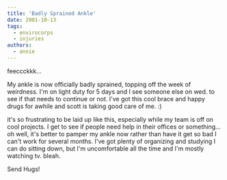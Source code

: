 ```yaml
---
title: 'Badly Sprained Ankle'
date: 2001-10-13
tags:
  - envirocorps
  - injuries
authors:
  - annie
---
```


feeccckkk...

My ankle is now officially badly sprained, topping off the week of weirdness. I'm on light duty for 5 days and I see someone else on wed. to see if that needs to continue or not. I've got this cool brace and happy drugs for awhile and scott is taking good care of me. :)

it's so frustrating to be laid up like this, especially while my team is off on cool projects. I get to see if people need help in their offices or something... oh well, it's better to pamper my ankle now rather than have it get so bad I can't work for several months. I've got plenty of organizing and studying I can do sitting down, but I'm uncomfortable all the time and I'm mostly watching tv. bleah.

Send Hugs!
